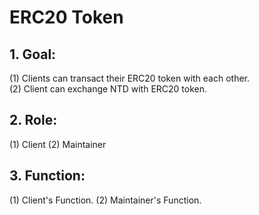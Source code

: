 # ERC20 Token
## 1. Goal: ## 
 (1) Clients can transact their ERC20 token with each other.  
 (2) Client can exchange NTD with ERC20 token. 
 ## 2. Role: ## 
  (1) Client
  (2) Maintainer
 ## 3. Function: ## 
  (1) Client's Function.
  (2) Maintainer's Function.
